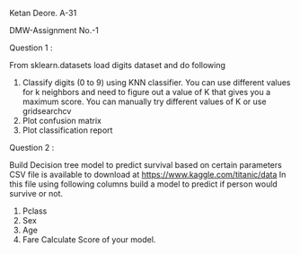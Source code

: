 Ketan Deore. A-31 

DMW-Assignment No.-1

Question 1 :

From sklearn.datasets load digits dataset and do following
1. Classify digits (0 to 9) using KNN classifier. You can use different
values for k neighbors and need to figure out a value of K that gives
you a maximum score. You can manually try different values of K or
use gridsearchcv
2. Plot confusion matrix
3. Plot classification report

Question 2 :

Build Decision tree model to predict survival based on certain parameters
CSV file is available to download at  https://www.kaggle.com/titanic/data
In this file using following columns build a model to predict if person would survive or not.
  1. Pclass
  2. Sex
  3. Age
  4. Fare
Calculate Score of your model.
